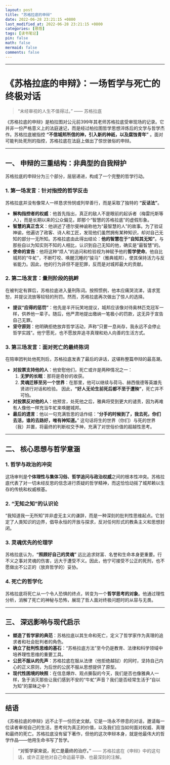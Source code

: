 ```yaml
---
layout: post
title: "苏格拉底的申辩"
date: 2022-06-28 23:21:15 +0800
last_modified_at: 2022-06-28 23:21:15 +0800
categories: [感悟]
tags: [读书笔记]
pin: false
math: false
mermaid: false
comments: false
---
```


---

# 《苏格拉底的申辩》：一场哲学与死亡的终极对话

> “未经审视的人生不值得过。” —— 苏格拉底

《苏格拉底的申辩》是柏拉图对公元前399年其老师苏格拉底受审现场的记录。它并非一份严格意义上的法庭速记，而是经过柏拉图哲学思想淬炼后的文学与哲学杰作。苏格拉底被指控 **“不信城邦所信的神，引入新的神祇，以及腐蚀青年”** 。面对可能判处死刑的指控，苏格拉底在法庭上做出了惊世骇俗的申辩。

---

## 一、 申辩的三重结构：非典型的自我辩护

苏格拉底的申辩分为三个部分，层层递进，构成了一个完整的哲学行动。

### 1. 第一场发言：针对指控的哲学反击

苏格拉底并没有像常人一样恳求怜悯或列举善行，而是采取了独特的 **“反诘法”**。

*   **解构指控者的权威**：他首先指出，真正的敌人不是眼前的起诉者（梅雷托斯等人），而是长期以来的公众偏见，即那个“智慧的苏格拉底”的虚假形象。
*   **智慧的真正含义**：他讲述了德尔斐神谕称他为“最智慧的人”的故事。为了验证神谕，他遍访了政客、诗人和工匠，发现他们虽然拥有某种知识，却对自己无知的部分一无所知。苏格拉底由此得出结论：**他的智慧在于“自知其无知”**。与那些自以为知实则不知的人相比，认识到自己无知的他，确实是“最智慧”的。
*   **使命的宣告**：他将这种“烦人”的追问和检验视为神赋予他的**哲学使命**。他自比城邦的“牛虻”，不断叮咬、唤醒沉睡的“骏马”（雅典城邦），使其保持活力与反省能力。因此，他的行为非但不是犯罪，反而是对城邦最大的贡献。

### 2. 第二场发言：量刑阶段的挑衅

在被判定有罪后，苏格拉底进入量刑陈词。按照惯例，他本应痛哭流涕，请求宽恕，并提议流放等较轻的刑罚。然而，苏格拉底再次做出了惊人的选择。

*   **提议“应得的惩罚”**：他先是半开玩笑地提议，城邦应该像对待奥林匹克冠军一样，供养他一辈子。随后，他严肃地提出缴纳一笔极小的罚款，这无异于宣告自己无罪。
*   **坚守原则**：他明确拒绝放弃哲学活动，声称“只要一息尚存，我永远不会停止哲学实践”。他宁愿死，也不愿放弃追寻真理和劝人向善的生活方式。

### 3. 第三场发言：面对死亡的最终陈词

在陪审团判处他死刑后，苏格拉底发表了最后的讲话，这堪称整篇申辩的最高潮。

*   **对投票支持他的人**：他安慰他们，死亡或许是两种情况之一：
    1.  **无梦的长眠**：那将是奇妙的收获。
    2.  **灵魂迁移至另一个世界**：在那里，他可以继续与荷马、赫西俄德等英雄先贤进行对话和检验。
    因此，**“好人无论生前死后都不至于遭殃”**，死亡并不可怕。
*   **对投票反对他的人**：他预言，处死他之后，雅典将受到更大的谴责，因为再难有人像他一样充当牛虻来唤醒城邦。
*   **最后的遗言**：他以一句充满哲思的话作结：“**分手的时候到了，我去死，你们去活，谁的去路好，唯有神知道。**” 这句话将生的世界（你们）与死的世界（我）并置，将最终的判断权交予神，充满了对世俗价值的超越性思考。

---

## 二、 核心思想与哲学意涵

### 1. 哲学与政治的冲突
这场审判是**个体理性与集体习俗、哲学追问与政治权威**之间的根本性冲突。苏格拉底代表了对一切未经反思的信念进行质疑的哲学精神，而这恰恰动摇了城邦赖以生存的传统和权威根基。

### 2. “无知之知”的认识论
“我知道我一无所知”并非虚无主义的谦辞，而是一种深刻的批判性思维起点。它划定了人类知识的边界，倡导永恒的开放与探求，反对任何形式的教条主义和思想封闭。

### 3. 灵魂优先的伦理学
苏格拉底认为，**“照顾好自己的灵魂”** 远比追求财富、名誉和生命本身更重要。行不义之事对灵魂的伤害，远大于遭受不义。因此，他宁可接受不公正的死刑，也不愿做出不公正的（放弃哲学的）妥协。

### 4. 死亡的哲学化
苏格拉底将死亡从一个令人恐惧的终点，转变为一个**哲学思考的对象**。他通过理性分析，消解了死亡的神秘与恐怖，展现了哲人面对终极问题时的从容与无畏。

---

## 三、 深远影响与现代启示

*   **塑造了哲学家的典范**：苏格拉底以其生命和死亡，定义了哲学家作为真理的追求者和社会批判者的角色。
*   **确立了批判性思维的基石**：“苏格拉底方法”至今仍是教育、法律和科学领域中培养理性思维的重要工具。
*   **公民不服从的先声**：苏格拉底在服从法律（他拒绝越狱）的同时，坚持自己内心的正义原则，为后世的公民不服从思想提供了原型。
*   **现代性困境的映照**：在信息爆炸、观点撕裂的今天，我们是否也像雅典人一样，急于消灭那些让我们感到不安的“牛虻”声音？我们是否经常生活于“自以为知”的蒙昧之中？

---

## 结语

《苏格拉底的申辩》远不止于一份历史文献。它是一场永不停息的对话，邀请每一位读者审视自己的生活，思考何为真正的价值，以及我们应当如何面对权威、真理和最终的死亡。苏格拉底没有留下著作，但他的这次申辩本身，就是他最伟大的哲学作品——他用生命书写了哲学。

> **“对哲学家来说，死亡是最终的治疗。”** —— 苏格拉底在《申辩》中的这句话，或许正是他对自己命运最平静、也最深刻的注解。
